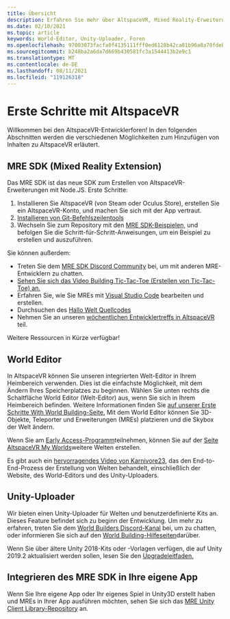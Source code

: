 ```yaml
---
title: Übersicht
description: Erfahren Sie mehr über AltspaceVR, Mixed Reality-Erweiterungen, den World-Editor und wie Sie Hilfe während der Entwicklung erhalten.
ms.date: 02/10/2021
ms.topic: article
keywords: World-Editor, Unity-Uploader, Foren
ms.openlocfilehash: 97003073facfa0f4135111fff0ed6128b42ca81b96a8a70fdebef22d8988f548
ms.sourcegitcommit: b248ba2a6da7d669b430581fc3a1544413b2e9c1
ms.translationtype: MT
ms.contentlocale: de-DE
ms.lasthandoff: 08/11/2021
ms.locfileid: "119126318"
---
```

# <a name="getting-started-with-altspacevr"></a>Erste Schritte mit AltspaceVR

Willkommen bei den AltspaceVR-Entwicklerforen! In den folgenden Abschnitten werden die verschiedenen Möglichkeiten zum Hinzufügen von Inhalten zu AltspaceVR erläutert.

## <a name="mixed-reality-extension-mre-sdk"></a>MRE SDK (Mixed Reality Extension)

Das MRE SDK ist das neue SDK zum Erstellen von AltspaceVR-Erweiterungen mit Node.JS. Erste Schritte:

1. Installieren Sie AltspaceVR (von Steam oder Oculus Store), erstellen Sie ein AltspaceVR-Konto, und machen Sie sich mit der App vertraut.
2. [Installieren von Git-Befehlszeilentools](https://git-scm.com/book/en/v2/Getting-Started-Installing-Git)
3. Wechseln Sie zum Repository mit den [MRE SDK-Beispielen,](https://github.com/Microsoft/mixed-reality-extension-sdk-samples) und befolgen Sie die Schritt-für-Schritt-Anweisungen, um ein Beispiel zu erstellen und auszuführen.

Sie können außerdem:

* Treten Sie dem [MRE SDK Discord Community](https://discord.com/invite/xyBcQec) bei, um mit anderen MRE-Entwicklern zu chatten.
* [Sehen Sie sich das Video Building Tic-Tac-Toe (Erstellen von Tic-Tac-Toe) an.](https://www.youtube.com/watch?v=DQHrdK9JSXI&ab_channel=AltspaceVR)
* Erfahren Sie, wie Sie MREs mit [Visual Studio Code](https://github.com/Microsoft/mixed-reality-extension-sdk#using-visual-studio-code) bearbeiten und erstellen.
* Durchsuchen des [Hallo Welt Quellcodes](https://github.com/Microsoft/mixed-reality-extension-sdk-samples/tree/master/samples/hello-world)
* Nehmen Sie an unseren [wöchentlichen Entwicklertreffs in AltspaceVR](https://account.altvr.com/channels/sdk) teil.

Weitere Ressourcen in Kürze verfügbar!

## <a name="world-editor"></a>World Editor

In AltspaceVR können Sie unseren integrierten Welt-Editor in Ihrem Heimbereich verwenden. Dies ist die einfachste Möglichkeit, mit dem Ändern Ihres Speicherplatzes zu beginnen. Wählen Sie unten rechts die Schaltfläche World Editor (Welt-Editor) aus, wenn Sie sich in Ihrem Heimbereich befinden. Weitere Informationen finden Sie [auf unserer Erste Schritte With World Building-Seite.](../world-building/world-building-getting-started.md) Mit dem World Editor können Sie 3D-Objekte, Teleporter und Erweiterungen (MREs) platzieren und die Skybox der Welt ändern.

Wenn Sie am [Early Access-Programm](../world-building/early-access.md)teilnehmen, können Sie auf der [Seite AltspaceVR My Worlds](https://account.altvr.com/users/sign_in)weitere Welten erstellen.

Es gibt auch ein [hervorragendes Video von Karnivore23,](https://www.youtube.com/watch?v=G8xgR3cDMjk&ab_channel=MarkGill) das den End-to-End-Prozess der Erstellung von Welten behandelt, einschließlich der Website, des World-Editors und des Unity-Uploaders.

## <a name="unity-uploader"></a>Unity-Uploader

Wir bieten einen Unity-Uploader für Welten und benutzerdefinierte Kits an. Dieses Feature befindet sich zu beginn der Entwicklung. Um mehr zu erfahren, treten Sie dem [World Builders Discord-Kanal](https://discord.com/invite/Kp59Frb) bei, um zu chatten, oder informieren Sie sich auf den [World Building-Hilfeseiten](../world-building/getting-help.md)darüber.

Wenn Sie über ältere Unity 2018-Kits oder -Vorlagen verfügen, die auf Unity 2019.2 aktualisiert werden sollen, lesen Sie den [Upgradeleitfaden.](https://developer.altvr.com/upgrade-2019-2/)

## <a name="integrating-the-mre-sdk-into-your-own-app"></a>Integrieren des MRE SDK in Ihre eigene App

Wenn Sie Ihre eigene App oder Ihr eigenes Spiel in Unity3D erstellt haben und MREs in Ihrer App ausführen möchten, sehen Sie sich das [MRE Unity Client Library-Repository](https://github.com/Microsoft/mixed-reality-extension-unity) an.
